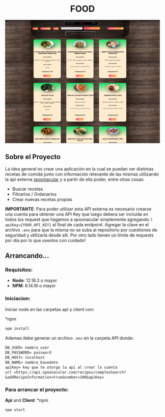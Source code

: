 <div id="top"></div>
<!--
*** Thanks for checking out the Best-README-Template. If you have a suggestion
*** that would make this better, please fork the repo and create a pull request
*** or simply open an issue with the tag "enhancement".
*** Don't forget to give the project a star!
*** Thanks again! Now go create something AMAZING! :D
-->



<!-- PROJECT SHIELDS -->
<!--
*** I'm using markdown "reference style" links for readability.
*** Reference links are enclosed in brackets [ ] instead of parentheses ( ).
*** See the bottom of this document for the declaration of the reference variables
*** for contributors-url, forks-url, etc. This is an optional, concise syntax you may use.
*** https://www.markdownguide.org/basic-syntax/#reference-style-links
-->
<!--
[![Contributors][contributors-shield]][contributors-url]
[![Forks][forks-shield]][forks-url]
[![Stargazers][stars-shield]][stars-url]
[![Issues][issues-shield]][issues-url]
[![MIT License][license-shield]][license-url]
[![LinkedIn][linkedin-shield]][linkedin-url]
-->


<!-- PROJECT LOGO -->

<br />
<div align="center">
  <h1 align="center">FOOD</h1>
 

  <img src="images/Home.png" alt="Logo" width="600" height="400">
</div>


<!-- ABOUT THE PROJECT -->
## Sobre el Proyecto
La idea general es crear una aplicación en la cual se puedan ver distintas recetas de comida junto con información relevante de las mismas utilizando la api externa [spoonacular](https://spoonacular.com/food-api) y a partir de ella poder, entre otras cosas:

- Buscar recetas
- Filtrarlos / Ordenarlos
- Crear nuevas recetas propias


__IMPORTANTE__: Para poder utilizar esta API externa es necesario crearse una cuenta para obtener una API Key que luego debera ser incluida en todos los request que hagamos a spoonacular simplemente agregando `?apiKey={YOUR_API_KEY}` al final de cada endpoint. Agregar la clave en el archivo `.env` para que la misma no se suba al repositorio por cuestiones de seguridad y utilizarla desde allí. Por otro lado tienen un límite de requests por día por lo que usenlos con cuidado!





<!-- GETTING STARTED -->
## Arrancando...



### Requisitos:

 * __Node__: 12.18.3 o mayor
 * __NPM__: 6.14.16 o mayor
 

### Iniciacion:

Iniciar node en las carpetas api y client con:

*npm 
```sh
npm install
```

Ademas debe generar un archivo `.env` en la carpeta API donde:

```.env
DB_USER= nombre_user
DB_PASSWORD= password
DB_HOST= localhost
DB_NAME= nombre_basedato
apiKey= key que te otorga la api al crear la cuenta
url =https://api.spoonacular.com/recipes/complexSearch?&addRecipeInformation=true&number=100&apiKey=
```

### Para arrancar el proyecto:

__Api__ and __Client__:
*npm 
```sh
npm start
```


